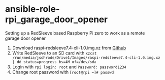 # ansible-role-rpi_garage_door_opener
Setting up a RedSleeve based Raspberry Pi zero to work as a remote garage door opener

1. Download raspi-redsleeve7.4-cli-1.0.img.xz from [Github](https://github.com/redsleeve-linux/redsleeve-linux.github.io/releases/tag/rpi-7.4-1.0)
2. Write RedSleeve to an SD card with
```xzcat /run/media/jschrode/Drive1/Images/raspi-redsleeve7.4-cli-1.0.img.xz | dd status=progress bs=4M of=/dev/sda```
3. Login with ```rpi login: root``` and ```Password: password1234```
4. Change root password with ```[root@rpi ~]# passwd```
